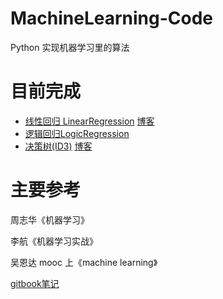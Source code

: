 # MachineLearning-Code
Python 实现机器学习里的算法
# 目前完成
- [线性回归 LinearRegression]()  [博客]()
- [逻辑回归LogicRegression]()
- [决策树(ID3)](https://github.com/MrYxJ/MachineLearning-Code/tree/master/DecisionTree) [博客](https://blog.csdn.net/yexiaohhjk/article/details/83218514)

# 主要参考
周志华《机器学习》

李航《机器学习实战》

吴恩达 mooc 上《machine learning》

[gitbook笔记](https://yoyoyohamapi.gitbooks.io/mit-ml/content/)

